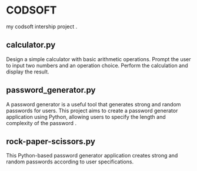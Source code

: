 # CODSOFT

my codsoft intership project .

## calculator.py

Design a simple calculator with basic arithmetic operations.
Prompt the user to input two numbers and an operation choice.
Perform the calculation and display the result.

## password_generator.py

A password generator is a useful tool that generates strong and
random passwords for users. This project aims to create a
password generator application using Python, allowing users to
specify the length and complexity of the password .

## rock-paper-scissors.py

This Python-based password generator application creates strong and random passwords according to user specifications.
